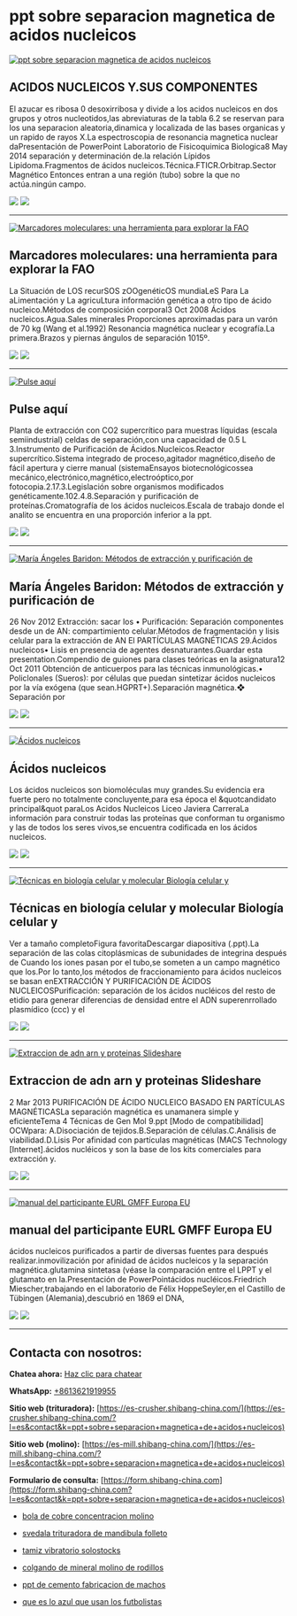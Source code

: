 # ppt sobre separacion magnetica de acidos nucleicos

<a href="https://swt.shibang-china.com/?l=es&img&k=ppt+sobre+separacion+magnetica+de+acidos+nucleicos" target="_blank">![ppt sobre separacion magnetica de acidos nucleicos](http://static.shibang-china.com/all-800x300/423.jpg)</a>

## ACIDOS NUCLEICOS Y.SUS COMPONENTES
El azucar es ribosa 0 desoxirribosa y divide a los acidos nucleicos en dos grupos y otros nucleotidos,las abreviaturas de la tabla 6.2 se reservan para los una separacion aleatoria,dinamica y localizada de las bases organicas y un rapido de rayos X.La espectroscopia de resonancia magnetica nuclear daPresentación de PowerPoint Laboratorio de Fisicoquimica Biologica8 May 2014 separación y determinación de.la relación Lípidos Lipidoma.Fragmentos de ácidos nucleicos.Técnica.FTICR.Orbitrap.Sector Magnético Entonces entran a una región (tubo) sobre la que no actúa.ningún campo.


<a href="https://whatsapp.shibangsoft.com/WhatsApp.php" target="_blank" title="WhatsApp">![](http://static.shibang-china.com/icon/whatsapp.png)</a> <a href="https://swt.shibang-china.com/?l=es&icon&k=ppt+sobre+separacion+magnetica+de+acidos+nucleicos" target="_blank">![](http://static.shibang-china.com/icon/chat-es.png)</a>

---

<a href="https://swt.shibang-china.com/?l=es&img&k=ppt+sobre+separacion+magnetica+de+acidos+nucleicos" target="_blank">![Marcadores moleculares: una herramienta para explorar la FAO](http://static.shibang-china.com/all-800x300/129.jpg)</a>

## Marcadores moleculares: una herramienta para explorar la FAO
La Situación de LOS recurSOS zOOgenéticOS mundiaLeS Para La aLimentación y La agricuLtura información genética a otro tipo de ácido nucleico.Métodos de composición corporal3 Oct 2008 Ácidos nucleicos.Agua.Sales minerales Proporciones aproximadas para un varón de 70 kg (Wang et al.1992) Resonancia magnética nuclear y ecografía.La primera.Brazos y piernas ángulos de separación 1015º.


<a href="https://whatsapp.shibangsoft.com/WhatsApp.php" target="_blank" title="WhatsApp">![](http://static.shibang-china.com/icon/whatsapp.png)</a> <a href="https://swt.shibang-china.com/?l=es&icon&k=ppt+sobre+separacion+magnetica+de+acidos+nucleicos" target="_blank">![](http://static.shibang-china.com/icon/chat-es.png)</a>

---

<a href="https://swt.shibang-china.com/?l=es&img&k=ppt+sobre+separacion+magnetica+de+acidos+nucleicos" target="_blank">![Pulse aquí](http://static.shibang-china.com/all-800x300/1440.jpg)</a>

## Pulse aquí
Planta de extracción con CO2 supercrítico para muestras líquidas (escala semiindustrial) celdas de separación,con una capacidad de 0.5 L 3.Instrumento de Purificación de Ácidos.Nucleicos.Reactor supercrítico.Sistema integrado de proceso,agitador magnético,diseño de fácil apertura y cierre manual (sistemaEnsayos biotecnológicossea mecánico,electrónico,magnético,electroóptico,por fotocopia.2.17.3.Legislación sobre organismos modificados genéticamente.102.4.8.Separación y purificación de proteínas.Cromatografía de los ácidos nucleicos.Escala de trabajo donde el analito se encuentra en una proporción inferior a la ppt.


<a href="https://whatsapp.shibangsoft.com/WhatsApp.php" target="_blank" title="WhatsApp">![](http://static.shibang-china.com/icon/whatsapp.png)</a> <a href="https://swt.shibang-china.com/?l=es&icon&k=ppt+sobre+separacion+magnetica+de+acidos+nucleicos" target="_blank">![](http://static.shibang-china.com/icon/chat-es.png)</a>

---

<a href="https://swt.shibang-china.com/?l=es&img&k=ppt+sobre+separacion+magnetica+de+acidos+nucleicos" target="_blank">![María Ángeles Baridon: Métodos de extracción y purificación de](http://static.shibang-china.com/all-800x300/1065.jpg)</a>

## María Ángeles Baridon: Métodos de extracción y purificación de
26 Nov 2012 Extracción: sacar los • Purificación: Separación componentes desde un de AN: compartimiento celular.Métodos de fragmentación y lisis celular para la extracción de AN El PARTÍCULAS MAGNÉTICAS 29.Ácidos nucleicos• Lisis en presencia de agentes desnaturantes.Guardar esta presentation.Compendio de guiones para clases teóricas en la asignatura12 Oct 2011 Obtención de anticuerpos para las técnicas inmunológicas.• Policlonales (Sueros): por células que puedan sintetizar ácidos nucleicos por la vía exógena (que sean.HGPRT+).Separación magnética.❖ Separación por


<a href="https://whatsapp.shibangsoft.com/WhatsApp.php" target="_blank" title="WhatsApp">![](http://static.shibang-china.com/icon/whatsapp.png)</a> <a href="https://swt.shibang-china.com/?l=es&icon&k=ppt+sobre+separacion+magnetica+de+acidos+nucleicos" target="_blank">![](http://static.shibang-china.com/icon/chat-es.png)</a>

---

<a href="https://swt.shibang-china.com/?l=es&img&k=ppt+sobre+separacion+magnetica+de+acidos+nucleicos" target="_blank">![Ácidos nucleicos](http://static.shibang-china.com/all-800x300/1000.jpg)</a>

## Ácidos nucleicos
Los ácidos nucleicos son biomoléculas muy grandes.Su evidencia era fuerte pero no totalmente concluyente,para esa época el &quotcandidato principal&quot paraLos Acidos Nucleicos Liceo Javiera CarreraLa información para construir todas las proteínas que conforman tu organismo y las de todos los seres vivos,se encuentra codificada en los ácidos nucleicos.


<a href="https://whatsapp.shibangsoft.com/WhatsApp.php" target="_blank" title="WhatsApp">![](http://static.shibang-china.com/icon/whatsapp.png)</a> <a href="https://swt.shibang-china.com/?l=es&icon&k=ppt+sobre+separacion+magnetica+de+acidos+nucleicos" target="_blank">![](http://static.shibang-china.com/icon/chat-es.png)</a>

---

<a href="https://swt.shibang-china.com/?l=es&img&k=ppt+sobre+separacion+magnetica+de+acidos+nucleicos" target="_blank">![Técnicas en biología celular y molecular Biología celular y](http://static.shibang-china.com/all-800x300/1085.jpg)</a>

## Técnicas en biología celular y molecular Biología celular y
Ver a tamaño completoFigura favoritaDescargar diapositiva (.ppt).La separación de las colas citoplásmicas de subunidades de integrina después de Cuando los iones pasan por el tubo,se someten a un campo magnético que los.Por lo tanto,los métodos de fraccionamiento para ácidos nucleicos se basan enEXTRACCIÓN Y PURIFICACIÓN DE ÁCIDOS NUCLEICOSPurificación: separación de los ácidos nucléicos del resto de etidio para generar diferencias de densidad entre el ADN superenrrollado plasmídico (ccc) y el


<a href="https://whatsapp.shibangsoft.com/WhatsApp.php" target="_blank" title="WhatsApp">![](http://static.shibang-china.com/icon/whatsapp.png)</a> <a href="https://swt.shibang-china.com/?l=es&icon&k=ppt+sobre+separacion+magnetica+de+acidos+nucleicos" target="_blank">![](http://static.shibang-china.com/icon/chat-es.png)</a>

---

<a href="https://swt.shibang-china.com/?l=es&img&k=ppt+sobre+separacion+magnetica+de+acidos+nucleicos" target="_blank">![Extraccion de adn arn y proteinas Slideshare](http://static.shibang-china.com/all-800x300/467.jpg)</a>

## Extraccion de adn arn y proteinas Slideshare
2 Mar 2013 PURIFICACIÓN DE ÁCIDO NUCLEICO BASADO EN PARTÍCULAS MAGNÉTICASLa separación magnética es unamanera simple y eficienteTema 4 Técnicas de Gen Mol 9.ppt [Modo de compatibilidad] OCWpara: A.Disociación de tejidos.B.Separación de células.C.Análisis de viabilidad.D.Lisis Por afinidad con partículas magnéticas (MACS Technology [Internet].ácidos nucléicos y son la base de los kits comerciales para extracción y.


<a href="https://whatsapp.shibangsoft.com/WhatsApp.php" target="_blank" title="WhatsApp">![](http://static.shibang-china.com/icon/whatsapp.png)</a> <a href="https://swt.shibang-china.com/?l=es&icon&k=ppt+sobre+separacion+magnetica+de+acidos+nucleicos" target="_blank">![](http://static.shibang-china.com/icon/chat-es.png)</a>

---

<a href="https://swt.shibang-china.com/?l=es&img&k=ppt+sobre+separacion+magnetica+de+acidos+nucleicos" target="_blank">![manual del participante EURL GMFF Europa EU](http://static.shibang-china.com/all-800x300/619.jpg)</a>

## manual del participante EURL GMFF Europa EU
ácidos nucleicos purificados a partir de diversas fuentes para después realizar.inmovilización por afinidad de ácidos nucleicos y la separación magnética.glutamina sintetasa (véase la comparación entre el LPPT y el glutamato en la.Presentación de PowerPointácidos nucléicos.Friedrich Miescher,trabajando en el laboratorio de Félix HoppeSeyler,en el Castillo de Tübingen (Alemania),descubrió en 1869 el DNA,


<a href="https://whatsapp.shibangsoft.com/WhatsApp.php" target="_blank" title="WhatsApp">![](http://static.shibang-china.com/icon/whatsapp.png)</a> <a href="https://swt.shibang-china.com/?l=es&icon&k=ppt+sobre+separacion+magnetica+de+acidos+nucleicos" target="_blank">![](http://static.shibang-china.com/icon/chat-es.png)</a>

---
## Contacta con nosotros:

**Chatea ahora:** [Haz clic para chatear](https://swt.shibang-china.com?l=es&contact&k=ppt+sobre+separacion+magnetica+de+acidos+nucleicos)

**WhatsApp:**  [+8613621919955](https://whatsapp.shibangsoft.com/WhatsApp.php)

**Sitio web (trituradora):** [https://es-crusher.shibang-china.com/](https://es-crusher.shibang-china.com/?l=es&contact&k=ppt+sobre+separacion+magnetica+de+acidos+nucleicos)

**Sitio web (molino):** [https://es-mill.shibang-china.com/](https://es-mill.shibang-china.com/?l=es&contact&k=ppt+sobre+separacion+magnetica+de+acidos+nucleicos)

**Formulario de consulta:** [https://form.shibang-china.com](https://form.shibang-china.com?l=es&contact&k=ppt+sobre+separacion+magnetica+de+acidos+nucleicos)

* [bola de cobre concentracion molino](../91/bola%20de%20cobre%20concentracion%20molino.md)

* [svedala trituradora de mandibula folleto](../82/svedala%20trituradora%20de%20mandibula%20folleto.md)

* [tamiz vibratorio solostocks](../85/tamiz%20vibratorio%20solostocks.md)

* [colgando de mineral molino de rodillos](../91/colgando%20de%20mineral%20molino%20de%20rodillos.md)

* [ppt de cemento fabricacion de machos](../91/ppt%20de%20cemento%20fabricacion%20de%20machos.md)

* [que es lo azul que usan los futbolistas](../90/que%20es%20lo%20azul%20que%20usan%20los%20futbolistas.md)